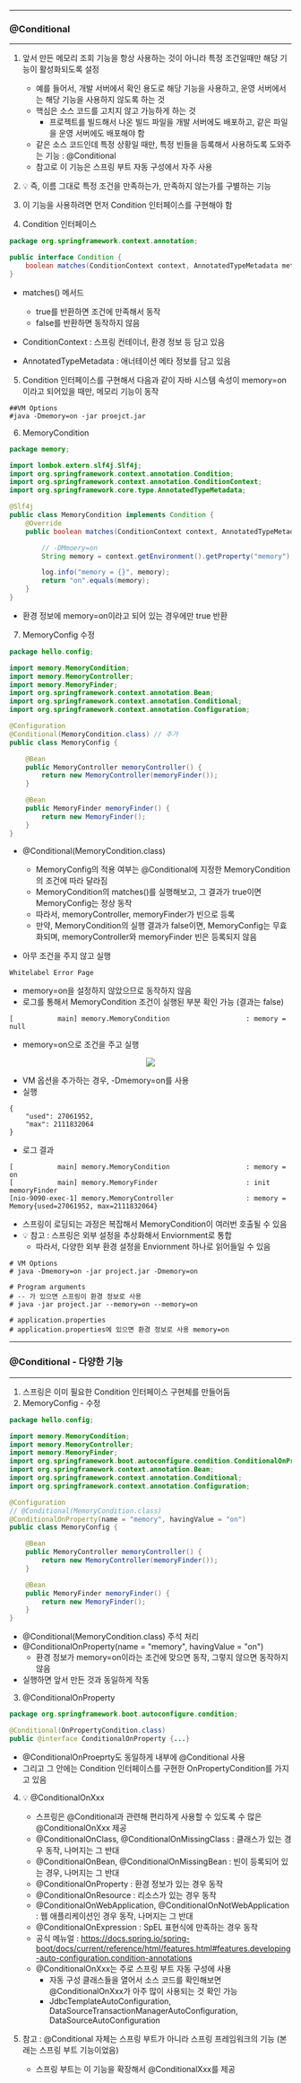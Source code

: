 -----
### @Conditional
-----
1. 앞서 만든 메모리 조회 기능을 항상 사용하는 것이 아니라 특정 조건일때만 해당 기능이 활성화되도록 설정
   - 예를 들어서, 개발 서버에서 확인 용도로 해당 기능을 사용하고, 운영 서버에서는 해당 기능을 사용하지 않도록 하는 것
   - 핵심은 소스 코드를 고치지 않고 가능하게 하는 것
     + 프로젝트를 빌드해서 나온 빌드 파일을 개발 서버에도 배포하고, 같은 파일을 운영 서버에도 배포해야 함
   - 같은 소스 코드인데 특정 상황일 때만, 특정 빈들을 등록해서 사용하도록 도와주는 기능 : @Conditional
   - 참고로 이 기능은 스프링 부트 자동 구성에서 자주 사용

2. 💡 즉, 이름 그대로 특정 조건을 만족하는가, 만족하지 않는가를 구별하는 기능
3. 이 기능을 사용하려면 먼저 Condition 인터페이스를 구현해야 함
4. Condition 인터페이스
```java
package org.springframework.context.annotation;

public interface Condition {
    boolean matches(ConditionContext context, AnnotatedTypeMetadata metadata);
}
```

  - matches() 메서드
    + true를 반환하면 조건에 만족해서 동작
    + false를 반환하면 동작하지 않음

  - ConditionContext : 스프링 컨테이너, 환경 정보 등 담고 있음
  - AnnotatedTypeMetadata : 애너테이션 메타 정보를 담고 있음

5. Condition 인터페이스를 구현해서 다음과 같이 자바 시스템 속성이 memory=on 이라고 되어있을 때만, 메모리 기능이 동작
```
##VM Options
#java -Dmemory=on -jar proejct.jar
```

6. MemoryCondition
```java
package memory;

import lombok.extern.slf4j.Slf4j;
import org.springframework.context.annotation.Condition;
import org.springframework.context.annotation.ConditionContext;
import org.springframework.core.type.AnnotatedTypeMetadata;

@Slf4j
public class MemoryCondition implements Condition {
    @Override
    public boolean matches(ConditionContext context, AnnotatedTypeMetadata metadata) {

        // -DMmoery=on
        String memory = context.getEnvironment().getProperty("memory");

        log.info("memory = {}", memory);
        return "on".equals(memory);
    }
}
```
  - 환경 정보에 memory=on이라고 되어 있는 경우에만 true 반환

7. MemoryConfig 수정
```java
package hello.config;

import memory.MemoryCondition;
import memory.MemoryController;
import memory.MemoryFinder;
import org.springframework.context.annotation.Bean;
import org.springframework.context.annotation.Conditional;
import org.springframework.context.annotation.Configuration;

@Configuration
@Conditional(MemoryCondition.class) // 추가
public class MemoryConfig {

    @Bean
    public MemoryController memoryController() {
        return new MemoryController(memoryFinder());
    }

    @Bean
    public MemoryFinder memoryFinder() {
        return new MemoryFinder();
    }
}
```
  - @Conditional(MemoryCondition.class)
    + MemoryConfig의 적용 여부는 @Conditional에 지정한 MemoryCondition의 조건에 따라 달라짐
    + MemoryCondition의 matches()를 실행해보고, 그 결과가 true이면 MemoryConfig는 정상 동작
    + 따라서, memoryController, memoryFinder가 빈으로 등록
    + 만약, MemoryCondition의 실행 결과가 false이면, MemoryConfig는 무효화되며, memoryController와 memoryFinder 빈은 등록되지 않음

  - 아무 조건을 주지 않고 실행
```
Whitelabel Error Page
```
  - memory=on을 설정하지 않았으므로 동작하지 않음
  - 로그를 통해서 MemoryCondition 조건이 실행된 부분 확인 가능 (결과는 false)
```
[           main] memory.MemoryCondition                   : memory = null
```

  - memory=on으로 조건을 주고 실행
<div align="center">
<img src="https://github.com/user-attachments/assets/120b215e-ebcd-42cc-829b-cd600e68e7bb">
</div>

  - VM 옵션을 추가하는 경우, -Dmemory=on를 사용
  - 실행
```
{
    "used": 27061952,
    "max": 2111832064
}
```
  - 로그 결과
```
[           main] memory.MemoryCondition                   : memory = on
[           main] memory.MemoryFinder                      : init memoryFinder
[nio-9090-exec-1] memory.MemoryController                  : memory = Memory{used=27061952, max=2111832064}
```
  - 스프링이 로딩되는 과정은 복잡해서 MemoryCondition이 여러번 호출될 수 있음
  - 💡 참고 : 스프링은 외부 설정을 추상화해서 Enviornment로 통합
    + 따라서, 다양한 외부 환경 설정을 Enviornment 하나로 읽어들일 수 있음
```
# VM Options
# java -Dmemory=on -jar project.jar -Dmemory=on

# Program arguments
# -- 가 있으면 스프링이 환경 정보로 사용
# java -jar project.jar --memory=on --memory=on

# application.properties
# application.properties에 있으면 환경 정보로 사용 memory=on
```

-----
### @Conditional - 다양한 기능
-----
1. 스프링은 이미 필요한 Condition 인터페이스 구현체를 만들어둠
2. MemoryConfig - 수정
```java
package hello.config;

import memory.MemoryCondition;
import memory.MemoryController;
import memory.MemoryFinder;
import org.springframework.boot.autoconfigure.condition.ConditionalOnProperty;
import org.springframework.context.annotation.Bean;
import org.springframework.context.annotation.Conditional;
import org.springframework.context.annotation.Configuration;

@Configuration
// @Conditional(MemoryCondition.class)
@ConditionalOnProperty(name = "memory", havingValue = "on")
public class MemoryConfig {

    @Bean
    public MemoryController memoryController() {
        return new MemoryController(memoryFinder());
    }

    @Bean
    public MemoryFinder memoryFinder() {
        return new MemoryFinder();
    }
}
```

  - @Conditional(MemoryCondition.class) 주석 처리
  - @ConditionalOnProperty(name = "memory", havingValue = "on")
    + 환경 정보가 memory=on이라는 조건에 맞으면 동작, 그렇지 않으면 동작하지 않음
  - 실행하면 앞서 만든 것과 동일하게 작동

3. @ConditionalOnProperty
```java
package org.springframework.boot.autoconfigure.condition;

@Conditional(OnPropertyCondition.class)
public @interface ConditionalOnProperty {...}
```
  - @ConditionalOnProeprty도 동일하게 내부에 @Conditional 사용
  - 그리고 그 안에는 Condition 인터페이스를 구현한 OnPropertyCondition를 가지고 있음

4. 💡 @ConditionalOnXxx
   - 스프링은 @Conditional과 관련해 편리하게 사용할 수 있도록 수 많은 @ConditionalOnXxx 제공
   - @ConditionalOnClass, @ConditionalOnMissingClass : 클래스가 있는 경우 동작, 나머지는 그 반대
   - @ConditionalOnBean, @ConditionalOnMissingBean : 빈이 등록되어 있는 경우, 나머지는 그 반대
   - @ConditionalOnProperty : 환경 정보가 있는 경우 동작
   - @ConditionalOnResource : 리소스가 있는 경우 동작
   - @ConditionalOnWebApplication, @ConditionalOnNotWebApplication : 웹 애플리케이션인 경우 동작, 나머지는 그 반대
   - @ConditionalOnExpression : SpEL 표현식에 만족하는 경우 동작
   - 공식 메뉴얼 : https://docs.spring.io/spring-boot/docs/current/reference/html/features.html#features.developing-auto-configuration.condition-annotations
   - @ConditionalOnXxx는 주로 스프링 부트 자동 구성에 사용
     + 자동 구성 클래스들을 열어서 소스 코드를 확인해보면 @ConditionalOnXxx가 아주 많이 사용되는 것 확인 가능
     + JdbcTemplateAutoConfiguration, DataSourceTransactionManagerAutoConfiguration, DataSourceAutoConfiguration

5. 참고 : @Conditional 자체는 스프링 부트가 아니라 스프링 프레임워크의 기능 (본래는 스프링 부트 기능이었음)
   - 스프링 부트는 이 기능을 확장해서 @ConditionalXxx를 제공
